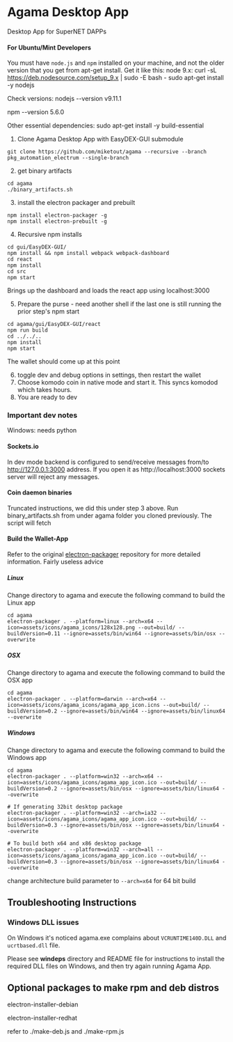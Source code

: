 # Agama Desktop App
Desktop App for SuperNET DAPPs

#### For Ubuntu/Mint Developers
You must have `node.js` and `npm` installed on your machine, and not the older version that you get from apt-get install. Get it like this:
node 9.x:
curl -sL https://deb.nodesource.com/setup_9.x | sudo -E bash -
sudo apt-get install -y nodejs

Check versions:
nodejs --version
v9.11.1

npm --version
5.6.0

Other essential dependencies:
sudo apt-get install -y build-essential

1) Clone Agama Desktop App with EasyDEX-GUI submodule
  ```shell
  git clone https://github.com/miketout/agama --recursive --branch pkg_automation_electrum --single-branch
  ```
  
2) get binary artifacts
  ```shell
  cd agama
  ./binary_artifacts.sh
  ```
  
3) install the electron packager and prebuilt
  ```shell
  npm install electron-packager -g
  npm install electron-prebuilt -g
  ```
  
4) Recursive npm installs
  ```shell
  cd gui/EasyDEX-GUI/
  npm install && npm install webpack webpack-dashboard
  cd react
  npm install
  cd src
  npm start
  ```
  Brings up the dashboard and loads the react app using localhost:3000
  
5) Prepare the purse - need another shell if the last one is still running the prior step's npm start
  ```shell
  cd agama/gui/EasyDEX-GUI/react
  npm run build
  cd ../../..
  npm install
  npm start
  ```
  The wallet should come up at this point
  
6) toggle dev and debug options in settings, then restart the wallet
7) Choose komodo coin in native mode and start it. This syncs komodod which takes hours.
8) You are ready to dev

### Important dev notes
Windows: needs python

#### Sockets.io
In dev mode backend is configured to send/receive messages from/to http://127.0.0.1:3000 address. If you open it as http://localhost:3000 sockets server will reject any messages.

#### Coin daemon binaries
Truncated instructions, we did this under step 3 above.
Run binary_artifacts.sh from under agama folder you cloned previously. The script will fetch

#### **Build the Wallet-App**
Refer to the original [electron-packager](https://github.com/electron-userland/electron-packager) repository for more detailed information. Fairly useless advice

##### Linux
Change directory to agama and execute the following command to build the Linux app
```shell
cd agama
electron-packager . --platform=linux --arch=x64 --icon=assets/icons/agama_icons/128x128.png --out=build/ --buildVersion=0.11 --ignore=assets/bin/win64 --ignore=assets/bin/osx --overwrite
```

##### OSX
Change directory to agama and execute the following command to build the OSX app
```shell
cd agama
electron-packager . --platform=darwin --arch=x64 --icon=assets/icons/agama_icons/agama_app_icon.icns --out=build/ --buildVersion=0.2 --ignore=assets/bin/win64 --ignore=assets/bin/linux64 --overwrite
```

##### Windows
Change directory to agama and execute the following command to build the Windows app
```shell
cd agama
electron-packager . --platform=win32 --arch=x64 --icon=assets/icons/agama_icons/agama_app_icon.ico --out=build/ --buildVersion=0.2 --ignore=assets/bin/osx --ignore=assets/bin/linux64 --overwrite

# If generating 32bit desktop package
electron-packager . --platform=win32 --arch=ia32 --icon=assets/icons/agama_icons/agama_app_icon.ico --out=build/ --buildVersion=0.3 --ignore=assets/bin/osx --ignore=assets/bin/linux64 --overwrite

# To build both x64 and x86 desktop package
electron-packager . --platform=win32 --arch=all --icon=assets/icons/agama_icons/agama_app_icon.ico --out=build/ --buildVersion=0.3 --ignore=assets/bin/osx --ignore=assets/bin/linux64 --overwrite
```
change architecture build parameter to ```--arch=x64``` for 64 bit build


## Troubleshooting Instructions

### Windows DLL issues
On Windows it's noticed agama.exe complains about `VCRUNTIME140D.DLL` and `ucrtbased.dll` file.

Please see **windeps** directory and README file for instructions to install the required DLL files on Windows, and then try again running Agama App.

## Optional packages to make rpm and deb distros

electron-installer-debian

electron-installer-redhat

refer to ./make-deb.js and ./make-rpm.js
